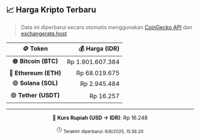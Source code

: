 

<!-- HARGA_KRIPTO -->
## 📈 Harga Kripto Terbaru

> Data ini diperbarui secara otomatis menggunakan [CoinGecko API](https://www.coingecko.com/) dan [exchangerate.host](https://exchangerate.host/)

<div align="center">

| 🪙 Token | 💰 Harga (IDR) |
|:------:|---------------:|
| 🟠 **Bitcoin (BTC)**   | Rp 1.901.607.384 |
| 🔵 **Ethereum (ETH)**  | Rp 68.019.675 |
| 🟣 **Solana (SOL)**    | Rp 2.945.484 |
| 🟢 **Tether (USDT)**   | Rp 16.257 |

---

💱 **Kurs Rupiah (USD → IDR)**: Rp 16.248

🕒 <sub>Terakhir diperbarui: 9/8/2025, 15.56.20</sub>

</div>
<!-- /HARGA_KRIPTO -->